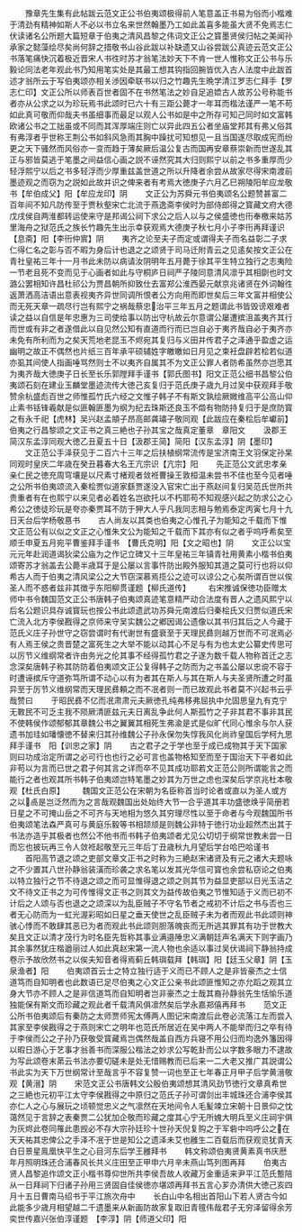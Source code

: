 <!-- { "loadSidebar": true } -->
　　豫章先生集有此帖跋云范文正公书伯夷颂极得前人笔意盖正书易为俗而小楷难于清劲有精神如斯人不必以书立名来世然翰墨乃工如此盖喜多能虽大贤不免焉志仁伏读诸名公所题大篇短章于伯夷之清风昌黎之伟词文正公之寳墨贤侯归帖之美闻孙承家之懿藻绘尽矣尚何辞之措敬书山谷此跋以补缺遗又山谷尝跋公真迹云范文正公书落笔痛快沉着极近晋宋人书徃时苏才翁笔法妙天下不肯一世人惟称文正公书与乐毅论同法老年观此书乃知用笔实处是其最工想其钩指回腕皆优入古人法度中此跋首述才翁所云于写伯夷颂亦相关渉因牵联书以归之竹趣先生晩学清江罗志仁拜手【罗志仁印】文正公所以师表百世者固不在书然笔法之妙自足追嫓古人故苏公号称能书者亦从公求之以为珍玩焉书此颂时已六十有三距公薨才一年耳而楷法谨严一笔不苟如此真可敬而仰哉夫书虽细事而最足以观人公书如是中之所存可知己同时如文富韩欧诸公书之工拙虽或不同而其浑厚端庄则亡以异此四五公者坐庙堂邦其有弗乂俗其有弗淳者乎世称王荆公书如斜风急雨其胸中躁扰可知想见一且当国遂尽取成宪而纷更之天下骚然而风俗亦一变而趋于薄矣厥后温公复古而国再安章蔡崇新而世遂乱其正与邪皆莫逃于笔墨之间益信心画之説不诬然究其大归则熙宁以前之书多重厚而少轻浮熙宁以后之书多轻浮而少厚重兹盖世道之所以升降者余尝从故家尽得宋南渡前墨迹观之而窃为之説如此故并识之俾来者有考焉大徳庚子六月乙巳朔陵阳牟应龙敬书【牟伯成父】阳【牟应龙印】阴
　　文正公为苏舜元书伯夷颂名公题赞甚富二百年间不知凡防传至于贾秋壑宋亡北流于燕逸斋李侯时为部侍郎得之寳藏文府大德戊戌侯自两淮都转运使来守是邦谒公祠下求公之后人以与之侯盛徳也衎奉檄来姑苏里海舟之狱范氏之族长竹趣先生出示幸获观焉大德庚子秋七月小子李衎再拜谨识【息斋】阳【李衎仲賔】阴
　　夷齐之论至夫子而定或谓得夫子而名益彰二子求仁得仁名之彰与否不暇为身后计也退之之颂贤于司马迁附青云之见逺矣按文正公在青社皇祐三年十一月书此未防以病请汝阴明年五月薨于徐其平生特立独行之志夷险一节老且死不变而见于心画者如此与守桐庐日祠严子陵同意清风凛乎其相劘也时文潞公罢相知许昌杜祁公为贾昌朝所抑致仕去富郑公淮西晏元献京兆诸贤在外词翰徃返萧洒高洁语出意表视夷齐异世同调所恨者公方向用而即世矣后三年文富并相使公而无死天章一疏尽行岂有熙宁之祸哉蔡忠治平三年五月之题谓此书皆毁谤艰难者读之益以自信是年忠惠为三司使给事以防出守杭故云尔意谓公屡遭摈沮盖夷齐其行而世或有非之者遂借此以自见然公知有直道而行而已岂自必于夷齐哉自必于夷齐亦未免有所利而为之矣天荒地老昆玉不烬宛其复归与义田并传君子之泽通乎盈虚之运幽明之故正不偶然也片纸三百年承平硕辅姓字皦皦如日月见之束衽盘辟若桧若似道亦虱其间使人指画唾骂然则士不以夷齐自属其不为文正公罪人者防希虽然亦岂愿其为夷齐哉大徳庚子日长至长乐郭隚拜手谨书【郭氏图书】阳文正范公细书昌黎公伯夷颂石刻在建业玉麟堂墨迹流传大徳己亥复归于范氏庚子歳九月过吴中获观拜手敬赞余杭盛彪百世之师惟孤竹氏六经之文惟子韩子不有斯文孰绘厥媺维高平公高山仰止素书铦锋羲献是似匪翰匪墨为纲为纪去珠斯还良玉不燬有物防持复归于是庶防寳之有永千祀【虎林】吴兴赵孟頫子昂高邮龚璛子敬同观【此跋应在秦桧后牟巘前】伯夷之行昌黎颂之文正书之真三絶也子孙其宝之哉真定董章　章阳文
　　汲郡王简汉东孟淳同观大徳乙丑夏五十日【汲郡王简】简阳【汉东孟淳】阴【墨印】
　　文正范公手泽获见于二百六十三年之后扶植纲常流传是宝济南王文羽保定孙杲同观时皇庆二年歳在癸丑暮春大名王亢宗识【亢宗】阳
　　先正范公文武忠孝亲亲仁民之徳充周穹壤是以尺素寸楮观者敛袵曹操王敦桓温未尝书不佳也至今见者唾之公所书伯夷颂流入秦桧贾似道家繇贾遂没入官宋亡出于燕赵间复归吴范氏世所共贵重者有在也熙宁以来见者必着姓名岂欲托以不朽耶苟不知观感兴起之防求公之心希公之徳徒珍玩是夸亦秦贾耳不防于狎大人乎凡我同志相与勉焉泰定丙寅七月十九日天台后学杨敬惪书
　　古人尚友以其类也伯夷之心惟孔子为能知之千载而下惟文正范公有以似之文正之心惟朱文公为能知之千载而下其亦有似之者乎呜呼希矣至顺壬申夏五月宛平曹鉴拜手谨书　【曹氏克明】阳【文之昭也】阴
　　文正公以宝元元年赴润道谒狄梁公庙为之作记立碑又十三年皇祐三年镇青社用黄素小楷书伯夷颂寄苏才翁盖去公薨半歳耳于是公屡以言事忤防出殿外服知其道之莫可行也将以仰希古人而于伯夷之清风梁公之大节窃深慕焉揽公之迹可以谅公之心矣所谓百世以俟圣人而不惑者兹非其徴乎东阳柳贯谨题【柳氏道传】
　　右宋推诚保徳功臣赠太师中书令魏国范文正公书唐韩子伯夷颂真迹笔意精严动合法度有晋人之遗风熙宁以后名公题识具存诚寳玩也按公书此颂遗武功苏舜元南渡后归秦桧氏又归贾似道氏宋亡流入北方李侯戡得之京师来守吴实魏公之鄕因谒公遗像以其书归其后之人今藏于范氏义庄子孙世守之窃尝谓时有代谢世有盛衰至于天理民彞则越万世而不可冺焉必有人焉王侯之贵晋楚之富死生之大举不能以动其心不足与有为也太史公纂史传思可以厉节义维纲常者许由务光之伦其事不经得孤竹君之子遂为数千载人物称首迁之志念深矣唐韩子称其防防着伯夷颂文正公复得韩子之防而为之书盖公屡以忠谠不容于时遭诬摈斥守道弥笃所谓不动心以有为者其在斯人与其在斯人与夫圣贤所遭之时虽异至于厉节义维纲常而天理民彞頼之而不冺者则一而已故观此书者莫不兴起书云乎哉赞曰
　　于昭民彞不亿而冺肃肃元夫厥徳孔纯弗移弗屈执中允固思皇九有克宁无斁民不可乏主我不陨厥清匪兹元夫日离乱争此何人斯孤竹之子非其君不事非其民不使韩侯作颂郁郁其章魏公书之翼翼其相死生弗渝是式是似旷代同心惟余与尔人获遗书加珪如璠懐徳不替来归其孙维魏公子孙永保勿失惇我风化尚祚皇国后学柯九思拜手谨书　阳【训忠之家】阴
　　古之君子之于学也至于成已成物其于天下国家则曰功成治定所谓之必可行也也行之必可言也盖物格知至而至于国治天下平者如此非苟以为言而已世之君子何其言之详而卒不见其成功耶若文正范公则所谓能言之而能行之者也观其所书韩子伯夷颂岂特笔墨之妙其为万世之虑也深矣后学京兆杜本敬观【杜氏白原】
　　魏国文正范公在宋朝为名臣称首当时论者或直以为圣人或方之以卨是岂泛然而为之言哉观魏国出处始终大节一合乎道其丰功盛徳焕乎简册若日星之不可掩山岳之不可齐与天地相为悠久其穷理尽性以至于命者与今观魏国所书伯夷颂笔法森严真可与黄庭乐毅等书相颉颃是则魏公非特于徳行功业超然杰出其于书法亦造乎其极者也然公不他书而书韩子伯夷颂者尤见公切切于纲常世教未尝一日而忘也披玩再三令人敛袵起敬至元三年后丁丑歳秋九月望后学台哈巴哈谨书
　　首阳高节退之颂之吏部文章文正书之时称为三絶赵宋诸贤及有元之诸大夫题咏之不少置其八世孙静翁装潢而珍袭之求名笔以发其光华信可寳也余尝私窃论之伯夷以特立独行之节不待退之颂之而可显惟得退之颂之则其节为益显吏部以日光玉洁之文不待文正书之为可传惟得文正书之则其文为益传故伯夷之节惟知适于义而已初不计后之人颂与否也退之之颂深以为乱臣贼子不守名节者之戒初不计后之书与否也三者无心防而为一虹光渥彩昭如日星之垂天使世之乱臣贼子未为者而观此书此颂则神骇心悸而不敢肆其恶已为者而观此书此颂则胆落魄丧而无所逃其罪其有功于世教大矣且文正以清才茂行为时名臣先哲称其事业满邉陲忠义满朝廷声名满天下则字画乃其余事然犹庄楷遒丽过人如此真赵宋第一流人物也余适以事过吴伏谒祠下静翁持成卷示予故欣然书之以俟夫知音者得焉蓟丘韩璵载拜【韩璵】阳【廷玉父章】阴【玉泉渔者】阳
　　伯夷颂首云士之特立独行适于义而已不顾人之是非皆豪杰之士信道笃而自知明者也此数语已足尽伯夷之心文正公亲书此颂匪惟知之亦允蹈之观其立身大节亦不顾人之是非信道笃而自知明者岂非豪杰之士哉其裔孙静翁先生恬愉乐道独能保有斯文而珍藏之观此者千载清风俱凛然矣后学永嘉郑僖再拜书
　　范文正公所书伯夷颂后有秦防之太师贾师宪太傅两人图记宋南渡后此卷必流落江左而尝入其家至李侯戡得之于燕则宋亡之明年也范氏所居近在吴中两人不能举而归之卒有待于李侯而公之子孙乃获敬受寳藏焉岂偶然哉盖自西方兵寝不用公归而均逸外籓因得以暇日游心于艺事才翁善书而深服公楷法之妙求公写乾卦而公以字数多眼力不逮故为写此颂卷末苐云书法亦要切磋未是处无惜赐教而已后来一二大老又推广其説谓公书此实为天下万世纲常计至哉言乎不容复赞一词也至正七年春正月甲子后学黄溍敬观【黄溍】阴
　　宋范文正公书唐韩文公殷伯夷颂想其清风劲节徳行文章真希世之三絶也元初平江太守李侯戡得之中原归之范氏子孙可谓剑出丰城珠还合浦李侯其亦仁人之心与展玩之顷顿觉忠义之气凛然在天地间令人毛髪竦立宋朝十日景仰之忱蔼然见于言辞之表秦贾二公犹加企敬而珍藏之度其心宁无所媿大明兵至义庄祠宇俱为灰烬此卷同罹此患觊必不存大宗孙廷珍十世孙天倪复购之于军砦中呜呼公之在天天祐其忠俾公之手泽不冺于世是知公之遗泽未艾也雝生二百载后而获观览犹青天白日景星鳯凰快平生之心目河东后学王雝拜书
　　韩文称颂伯夷贤黄素真书庆厯年月照明珠还合浦春风长共义庄田至正甲申六月辛未燕山笃列图再拜
　　伯夷古贤人昌黎追作颂文正小楷书尊仰世所共李侯吾故人收藏万金重适来尹平江范氏蹔陪从一日拜祠下归诸子孙用三贤固自佳侯徳亦堪颂再拜书五言心芗办清供大徳己亥四月十五日曹南马绍书于平江旅次舟中
　　长白山中名相出首阳山下若人贤古今如此能多少歳月相望越二千遗墨来从新画防故家复取旧青氊伟哉君子无穷泽留得余芳奕世传嘉兴张伯淳谨题　【李淳】阴【师道父印】阳

